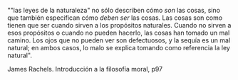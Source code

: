 ""las leyes de la naturaleza" no sólo describen cómo _son_ las cosas, sino que también especifican cómo _deben ser_ las cosas. Las cosas son como tienen que ser cuando sirven a los propósitos naturales. Cuando no sirven a esos propósitos o cuando no pueden hacerlo, las cosas han tomado un mal camino. Los ojos que no pueden ver son defectuosos, y la sequía es un mal natural; en ambos casos, lo malo se explica tomando como referencia la ley natural".

James Rachels. Introducción a la filosofía moral, p97